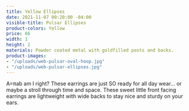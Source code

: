 ```yaml
---
title: Yellow Ellipses
date: 2021-11-07 00:20:00 -04:00
visible-title: Pulsar Ellipses
product-colors: Yellow
price: 66
width: 1
height: 2
materials: Powder coated metal with goldfilled posts and backs.
product-images:
- "/uploads/web-pulsar-oval-hoop.jpg"
- "/uploads/web-pulsar-ellipses.jpg"
---
```


A=πab am I right? These earrings are just SO ready for all day wear... or maybe a stroll through time and space. These sweet little front facing earrings are lightweight with wide backs to stay nice and sturdy on your ears. 
